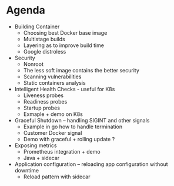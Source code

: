 # Agenda

* Building Container
  * Choosing best Docker base image
  * Multistage builds
  * Layering as to improve build time
  * Google distroless
* Security
  * Nonroot
  * The less soft image contains the better security
  * Scanning vulnerabilities
  * Static containers analysis
* Intelligent Health Checks - useful for K8s
  * Liveness probes
  * Readiness probes
  * Startup probes
  * Exmaple + demo on K8s
* Graceful Shutdown – handling SIGINT and other signals
  * Example in go how to handle termination
  * Customer Docker signal
  * Demo with graceful + rolling update ?
* Exposing metrics
  * Prometheus integration + demo
  * Java + sidecar
* Application configuration – reloading app configuration without downtime
  * Reload pattern with sidecar
